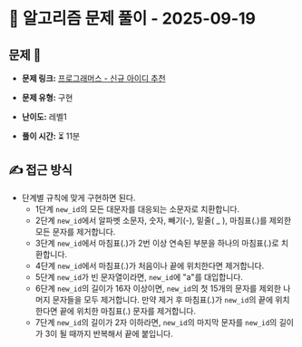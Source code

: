 # 📝 알고리즘 문제 풀이 - 2025-09-19

## 문제 📖

- **문제 링크:** [프로그래머스 - 신규 아이디 추천](https://school.programmers.co.kr/learn/courses/30/lessons/72410?language=javascript)

- **문제 유형:** 구현

- **난이도:** 레벨1

- **풀이 시간:** ⏳ 11분

## ✍ 접근 방식

- 단계별 규칙에 맞게 구현하면 된다.
  - 1단계 `new_id`의 모든 대문자를 대응되는 소문자로 치환합니다.
  - 2단계 `new_id`에서 알파벳 소문자, 숫자, 빼기(-), 밑줄( \_ ), 마침표(.)를 제외한 모든 문자를 제거합니다.
  - 3단계 `new_id`에서 마침표(.)가 2번 이상 연속된 부분을 하나의 마침표(.)로 치환합니다.
  - 4단계 `new_id`에서 마침표(.)가 처음이나 끝에 위치한다면 제거합니다.
  - 5단계 `new_id`가 빈 문자열이라면, `new_id`에 "a"를 대입합니다.
  - 6단계 `new_id`의 길이가 16자 이상이면, `new_id`의 첫 15개의 문자를 제외한 나머지 문자들을 모두 제거합니다.
    만약 제거 후 마침표(.)가 `new_id`의 끝에 위치한다면 끝에 위치한 마침표(.) 문자를 제거합니다.
  - 7단계 `new_id`의 길이가 2자 이하라면, `new_id`의 마지막 문자를 `new_id`의 길이가 3이 될 때까지 반복해서 끝에 붙입니다.
